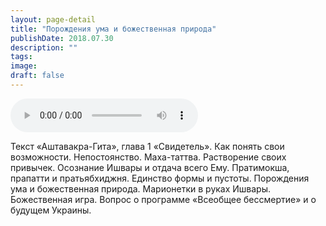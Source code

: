 ```yaml
---
layout: page-detail
title: "Порождения ума и божественная природа"
publishDate: 2018.07.30
description: ""
tags:
image:
draft: false
---
```


<audio title="2018.07.30 - Порождения ума и божественная природа.mp3" src="/upload/iblock/62c/62ceb489bc93bb28c235758da048e7c8.mp3" controls=""></audio>

 Текст «Аштавакра-Гита», глава 1 «Свидетель». Как понять свои возможности. Непостоянство. Маха-таттва. Растворение своих привычек. Осознание Ишвары и отдача всего Ему. Пратимокша, прапатти и пратьябхиджня. Единство формы и пустоты. Порождения ума и божественная природа. Марионетки в руках Ишвары. Божественная игра. Вопрос о программе «Всеобщее бессмертие» и о будущем Украины. 

  
